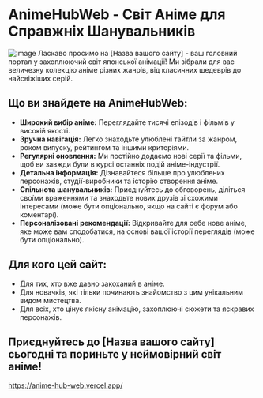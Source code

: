 # AnimeHubWeb - Світ Аніме для Справжніх Шанувальників
![image](https://github.com/Vanea678/AnimeHubWeb/materials/sites.png)
Ласкаво просимо на [Назва вашого сайту] - ваш головний портал у захоплюючий світ японської анімації! Ми зібрали для вас величезну колекцію аніме різних жанрів, від класичних шедеврів до найсвіжіших серій.

## Що ви знайдете на AnimeHubWeb:

* **Широкий вибір аніме:** Переглядайте тисячі епізодів і фільмів у високій якості.
* **Зручна навігація:** Легко знаходьте улюблені тайтли за жанром, роком випуску, рейтингом та іншими критеріями.
* **Регулярні оновлення:** Ми постійно додаємо нові серії та фільми, щоб ви завжди були в курсі останніх подій аніме-індустрії.
* **Детальна інформація:** Дізнавайтеся більше про улюблених персонажів, студії-виробники та історію створення аніме.
* **Спільнота шанувальників:** Приєднуйтесь до обговорень, діліться своїми враженнями та знаходьте нових друзів зі схожими інтересами (може бути опціонально, якщо на сайті є форум або коментарі).
* **Персоналізовані рекомендації:** Відкривайте для себе нове аніме, яке може вам сподобатися, на основі вашої історії переглядів (може бути опціонально).

## Для кого цей сайт:

* Для тих, хто вже давно закоханий в аніме.
* Для новачків, які тільки починають знайомство з цим унікальним видом мистецтва.
* Для всіх, хто цінує якісну анімацію, захоплюючі сюжети та яскравих персонажів.

## Приєднуйтесь до [Назва вашого сайту] сьогодні та пориньте у неймовірний світ аніме!

https://anime-hub-web.vercel.app/
